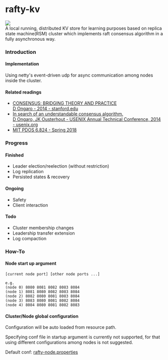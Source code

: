 # rafty-kv
![](https://img.shields.io/badge/Powered%20by-Raft%20Algorithm-orange.svg?style=flat-square)  
A local running, distributed KV store for learning purposes based on replica state machine(RSM) cluster which implements raft consensus algorithm in a fully asynchronous way.
### Introduction
#### Implementation
Using netty's event-driven udp for async communication among nodes inside the cluster.  

#### Related readings
- [CONSENSUS: BRIDGING THEORY AND PRACTICE  
D Ongaro - 2014 - stanford.edu](https://web.stanford.edu/~ouster/cgi-bin/papers/OngaroPhD.pdf)
- [In search of an understandable consensus algorithm.  
D Ongaro, JK Ousterhout - USENIX Annual Technical Conference, 2014 - usenix.org](https://www.usenix.org/system/files/conference/atc14/atc14-paper-ongaro.pdf)
- [MIT PDOS 6.824 - Spring 2018](https://pdos.csail.mit.edu/6.824/)

### Progress
#### Finished
- Leader election/reelection (without restriction)
- Log replication
- Persisted states & recovery

#### Ongoing
- Safety
- Client interaction

#### Todo

- Cluster membership changes
- Leadership transfer extension
- Log compaction

### How-To
#### Node start up argument
```text
[current node port] [other node ports ...]

e.g.
(node 0) 8080 8081 8082 8083 8084
(node 1) 8081 8080 8082 8083 8084
(node 2) 8082 8080 8081 8083 8084
(node 3) 8083 8080 8081 8082 8084
(node 4) 8084 8080 8081 8082 8083
```
#### Cluster/Node global configuration
Configuration will be auto loaded from resource path.

Specifying conf file in startup argument is currently not supported, for that using different configurations among nodes is not suggested.

Default conf: [rafty-node.properties](https://github.com/hwding/rafty-kv/blob/master/src/main/resources/rafty-node.properties)
